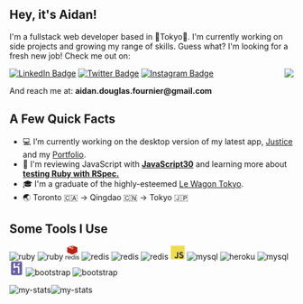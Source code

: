 <h2>Hey, it's Aidan!</h2>
<p>I'm a fullstack web developer based in 🗼Tokyo🗼. I'm currently working on side projects and growing my range of skills. Guess what? I'm looking for a fresh new job! Check me out on:</p>

<p><a href="https://www.linkedin.com/in/aidanfournier/"><img src="https://img.shields.io/badge/LinkedIn-0077B5?style=for-the-badge&logo=linkedin&logoColor=white" alt="LinkedIn Badge"></a> 
<img align="right" src="https://media1.giphy.com/media/13HgwGsXF0aiGY/giphy.gif" />
<a href="https://twitter.com/aidoufou"><img src="https://img.shields.io/badge/Twitter-1DA1F2?style=for-the-badge&logo=twitter&logoColor=white" alt="Twitter Badge"></a> 
<a href="https://www.instagram.com/aidoufou/"><img src="https://img.shields.io/badge/Instagram-E4405F?style=for-the-badge&logo=instagram&logoColor=white" alt="Instagram Badge"></a> 
<p>And reach me at: <strong>aidan.douglas.fournier@gmail.com</strong></p>

<!--  ![visitors](https://visitor-badge.glitch.me/badge?page_id=AidanFournier&left_color=indigo&right_color=grey) -->
 

<h2>A Few Quick Facts</h2>
<ul>
<li>💻 I’m currently working on the desktop version of my latest app, <a href="https://github.com/AidanFournier/justice">Justice</a> and my <a href="https://github.com/AidanFournier/AidanFournier.github.io">Portfolio</a>.</li>
<li>🧐 I'm reviewing JavaScript with <strong><a href="https://javascript30.com/">JavaScript30</a></strong> and learning more about <strong><a href="https://www.udemy.com/course/testing-ruby-with-rspec/">testing Ruby with RSpec.</a></strong></li>
<li>🎓 I'm a graduate of the highly-esteemed <a href="https://www.lewagon.com/tokyo/web-development-course/part-time">Le Wagon Tokyo</a>.</li>
<li>🌏 Toronto 🇨🇦 -> Qingdao 🇨🇳 -> Tokyo 🇯🇵</li>
<!-- <li>📙 Check out my <a href="https://www.stanleylim.me/resume/resume.pdf">resume</a>.</li> -->
</ul>
<!-- <h2>✒️ Recent Posts</h2>
<details>
    <summary>Explore</summary>
    <li><a target="_blank" href="https://blog.stanleylim.me/introducing-spottr---your-spotify-stats-year-round">Introducing Spottr - Your Spotify Stats Year-Round — July 16, 2021</a></li><li><a target="_blank" href="https://blog.stanleylim.me/github1s---instantly-browse-projects-on-vscode-in-your-browser">Github1s - Instantly Browse Projects on VSCode in Your Browser ⚡ — February 10, 2021</a></li><li><a target="_blank" href="https://blog.stanleylim.me/extensions-google-chrome's-soft-underbelly-(part-2)">Extensions: Google Chrome's Soft Underbelly (Part 2) — February 07, 2021</a></li><li><a target="_blank" href="https://blog.stanleylim.me/extensions-google-chrome's-soft-underbelly-(part-1)">Extensions: Google Chrome's Soft Underbelly (Part 1) — January 07, 2021</a></li><li><a target="_blank" href="https://blog.stanleylim.me/finally-featured-on-producthunt---lessons-learned">Finally Featured on ProductHunt — Lessons Learned — November 18, 2020</a></li>
</details>
<p><a target="_blank" href="https://blog.stanleylim.me">Read More</a></p> -->

<h2>Some Tools I Use</h2>
<p align="left">
<img src="https://cdn.jsdelivr.net/gh/devicons/devicon/icons/ruby/ruby-original.svg" alt="ruby" width="25" height="25" />
<img src="https://cdn.jsdelivr.net/gh/devicons/devicon/icons/rails/rails-plain.svg" alt="ruby" width="25" height="25" />
<img src="https://raw.githubusercontent.com/devicons/devicon/master/icons/redis/redis-original-wordmark.svg" alt="redis" width="25" height="25" />
<img src="https://cdn.jsdelivr.net/gh/devicons/devicon/icons/git/git-original.svg" alt="redis" width="25" height="25" />
<img src="https://cdn.jsdelivr.net/gh/devicons/devicon/icons/html5/html5-original.svg" alt="redis" width="25" height="25" />
<img src="https://cdn.jsdelivr.net/gh/devicons/devicon/icons/sass/sass-original.svg" alt="redis" width="25" height="25" />
<img src="https://raw.githubusercontent.com/devicons/devicon/master/icons/javascript/javascript-original.svg" alt="javascript" width="25" height="25" />
<img src="https://cdn.jsdelivr.net/gh/devicons/devicon/icons/mysql/mysql-original.svg" alt="mysql" width="25" height="25" />
<img src="https://cdn.jsdelivr.net/gh/devicons/devicon/icons/postgresql/postgresql-plain-wordmark.svg" alt="heroku" width="25" height="25" />
<img src="https://cdn.jsdelivr.net/gh/devicons/devicon/icons/css3/css3-original.svg" alt="mysql" width="25" height="25" />
<img src="https://raw.githubusercontent.com/devicons/devicon/master/icons/heroku/heroku-plain.svg" alt="heroku" width="25" height="25" />
<img src="https://cdn.jsdelivr.net/gh/devicons/devicon/icons/bootstrap/bootstrap-original.svg" alt="bootstrap" width="25" height="25" />
<img src="https://cdn.jsdelivr.net/gh/devicons/devicon/icons/figma/figma-original.svg" alt="bootstrap" width="25" height="25" />
 
<p align="left"><img src="https://github-readme-streak-stats.herokuapp.com?user=AidanFournier&theme=tokyonight_duo&hide_border=true" alt="my-stats" /><img src="https://github-readme-stats.vercel.app/api/top-langs?username=AidanFournier&show_icons=true&locale=en&layout=compact&theme=tokyonight" alt="my-stats" /></p>
<!-- <p align="right"><img src="https://github-readme-stats.vercel.app/api/top-langs?username=AidanFournier&show_icons=true&locale=en&layout=compact" alt="my-stats" /></p> -->

